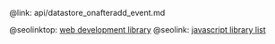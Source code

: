 @link: api/datastore_onafteradd_event.md

@seolinktop: [web development library](https://webix.com)
@seolink: [javascript library list](https://webix.com/widget/list/)